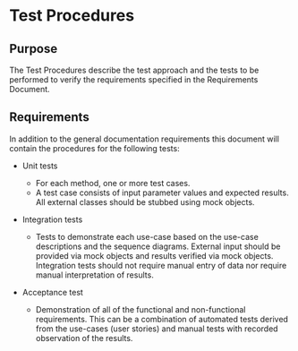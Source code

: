 # Test Procedures

## Purpose

The Test Procedures describe the test approach and the tests to be performed to verify the requirements specified in the Requirements Document.

## Requirements

In addition to the general documentation requirements this document will contain the procedures for the following tests:

- Unit tests
    - For each method, one or more test cases.
    - A test case consists of input parameter values and expected results. All external classes should be stubbed using mock objects.

- Integration tests
    - Tests to demonstrate each use-case based on the use-case descriptions and the sequence diagrams. External input should be provided via mock objects and results verified via mock objects. Integration tests should not require manual entry of data nor require manual interpretation of results.

- Acceptance test
    - Demonstration of all of the functional and non-functional requirements. This can be a combination of automated tests derived from the use-cases (user stories) and manual tests with recorded observation of the results.
